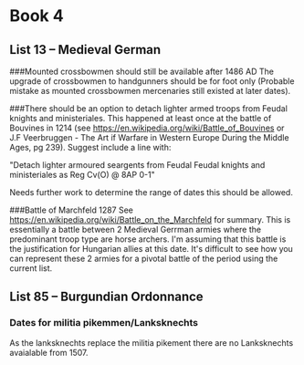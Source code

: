# Book 4


## List 13 – Medieval German

###Mounted crossbowmen should still be available after 1486 AD
The upgrade of crossbowmen to handgunners should be for foot only (Probable mistake as mounted crossbowmen mercenaries still existed at later dates).

###There should be an option to detach lighter armed troops from Feudal knights and ministeriales.
This happened at least once at the battle of Bouvines in 1214 (see https://en.wikipedia.org/wiki/Battle_of_Bouvines or J.F Veerbruggen - The Art if Warfare in Western Europe During the Middle Ages, pg 239). Suggest include a line with:

&quot;Detach lighter armoured seargents from Feudal Feudal knights and ministeriales as Reg Cv(O) @ 8AP		0-1&quot;

Needs further work to determine the range of dates this should be allowed.

###Battle of Marchfeld 1287
See https://en.wikipedia.org/wiki/Battle_on_the_Marchfeld for summary.
This is essentially a battle between 2 Medieval Gerrman armies where the predominant troop type are horse archers. I'm assuming that this battle is the justification for Hungarian allies at this date. It's difficult to see how you can represent these 2 armies for a pivotal battle of the period using the current list.


## List 85 – Burgundian Ordonnance

### Dates for militia pikemmen/Lanksknechts
As the lanksknechts replace the militia pikement there are no Lanksknechts avaialable from 1507. 